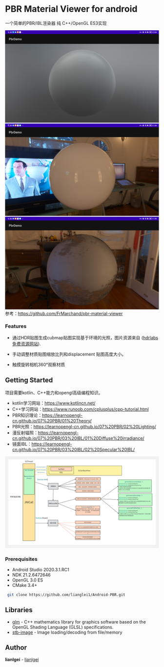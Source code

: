 # PBR Material Viewer for android

一个简单的PBR/IBL渲染器 纯 C++/OpenGL ES3实现

![image](https://github.com/lianglei1/Android-PBR/blob/main/art/device-2022-11-27-140433.png)
![image](https://github.com/lianglei1/Android-PBR/blob/main/art/device-2022-11-27-135639.png)
![image](https://github.com/lianglei1/Android-PBR/blob/main/art/device-2022-11-27-140000.png)
参考：https://github.com/FrMarchand/pbr-material-viewer


### Features
* 通过HDR贴图生成cubmap贴图实现基于环境的光照，图片资源来自
 ([hdrlabs免费资源网站](http://www.hdrlabs.com/sibl/archive.html)).

* 手动调整材质贴图缩放比列和displacement 贴图高度大小。

* 触摸旋转相机360°观察材质


## Getting Started

项目需要kotlin、C++能力和opengl高级编程知识。
* kotlin学习网站：https://www.kotlincn.net/
* C++学习网站：https://www.runoob.com/cplusplus/cpp-tutorial.html
* PBR知识理论：https://learnopengl-cn.github.io/07%20PBR/01%20Theory/
* PBR光照：https://learnopengl-cn.github.io/07%20PBR/02%20Lighting/
* 漫反射辐照：https://learnopengl-cn.github.io/07%20PBR/03%20IBL/01%20Diffuse%20irradiance/
* 镜面IBL：https://learnopengl-cn.github.io/07%20PBR/03%20IBL/02%20Specular%20IBL/

![image](https://github.com/lianglei1/Android-PBR/blob/main/art/PBR%E6%B8%B2%E6%9F%93%E6%B5%81%E7%A8%8B.png)

### Prerequisites

* Android Studio  2020.3.1.RC1
* NDK 21.2.6472646
* OpenGL 3.0 ES
* CMake 3.4+ 


```bash
 git clone https://github.com/lianglei1/Android-PBR.git
```



## Libraries

* [glm](https://glm.g-truc.net/0.9.9/index.html) - C++ mathematics library for graphics software based on the OpenGL Shading Language (GLSL) specifications.
* [stb-image](https://github.com/nothings/stb) - Image loading/decoding from file/memory

## Author

**lianlgei** - [lianlgei](https://github.com/lianglei1)


